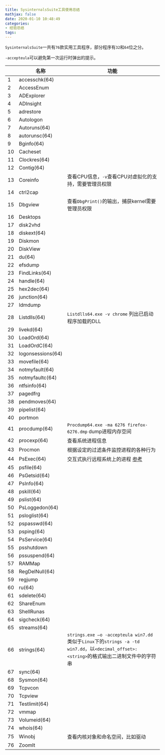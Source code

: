 ```yaml
---
title: SysinternalsSuite工具使用总结
mathjax: false
date: 2020-01-10 10:48:49
categories:
- 经验总结
tags:
---
```


`SysinternalsSuite`一共有`76`款实用工具程序，部分程序有`32`和`64`位之分。

<!-- more -->

`-accepteula`可以避免第一次运行时弹出的提示。

||名称|功能|
|-|-|-|
|1|accesschk(64)||
|2|AccessEnum||
|3|ADExplorer||
|4|ADInsight||
|5|adrestore||
|6|Autologon||
|7|Autoruns(64)||
|8|autorunsc(64)||
|9|Bginfo(64)||
|10|Cacheset||
|11|Clockres(64)||
|12|Contig(64)||
|13|Coreinfo|查看CPU信息，`-v`查看CPU对虚拟化的支持，需要管理员权限|
|14|ctrl2cap||
|15|Dbgview|查看`DbgPrint()`的输出，捕获kernel需要管理员权限|
|16|Desktops||
|17|disk2vhd||
|18|diskext(64)||
|19|Diskmon||
|20|DiskView||
|21|du(64)||
|22|efsdump||
|23|FindLinks(64)||
|24|handle(64)||
|25|hex2dec(64)||
|26|junction(64)||
|27|ldmdump||
|28|Listdlls(64)|`Listdlls64.exe -v chrome` 列出已启动程序加载的DLL|
|29|livekd(64)||
|30|LoadOrd(64)||
|31|LoadOrdC(64)||
|32|logonsessions(64)||
|33|movefile(64)||
|34|notmyfault(64)||
|35|notmyfaultc(64)||
|36|ntfsinfo(64)||
|37|pagedfrg||
|38|pendmoves(64)||
|39|pipelist(64)||
|40|portmon||
|41|procdump(64)|`Procdump64.exe -ma 6276 firefox-6276.dmp` dump进程内存空间|
|42|procexp(64)|查看系统进程信息|
|43|Procmon|根据设定的过滤条件监控进程的各种行为|
|44|PsExec(64)|交互式执行远程系统上的进程 [参考](https://mp.weixin.qq.com/s/HOck5KYFGrVvCxrRCtrnHw)|
|45|psfile(64)||
|46|PsGetsid(64)||
|47|PsInfo(64)||
|48|pskill(64)||
|49|pslist(64)||
|50|PsLoggedon(64)||
|51|psloglist(64)||
|52|pspasswd(64)||
|53|psping(64)||
|54|PsService(64)||
|55|psshutdown||
|56|pssuspend(64)||
|57|RAMMap||
|58|RegDelNull(64)||
|59|regjump||
|60|ru(64)||
|61|sdelete(64)||
|62|ShareEnum||
|63|ShellRunas||
|64|sigcheck(64)||
|65|streams(64)||
|66|strings(64)|`strings.exe –o -accepteula win7.dd`类似于`Linux`下的`strings -a -td win7.dd`，以`<decimal_offset>:<string>`的格式输出二进制文件中的字符串|
|67|sync(64)||
|68|Sysmon(64)||
|69|Tcpvcon||
|70|Tcpview||
|71|Testlimit(64)||
|72|vmmap||
|73|Volumeid(64)||
|74|whois(64)||
|75|Winobj|查看内核对象和命名空间，比如驱动|
|76|ZoomIt||